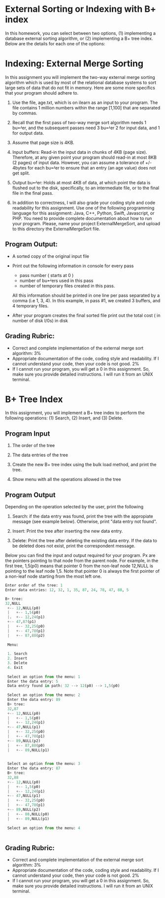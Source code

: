 # External Sorting or Indexing with B+ index 

In this homework, you can select between two options, (1) implementing a database external sorting algorithm, or (2) implementing a B+ tree index. Below are the details for each one of the options:

# Indexing: External Merge Sorting 

In this assignment you will implement the two-way external merge sorting algorithm which is used by
most of the relational database systems to sort large sets of data that do not fit in memory. Here are some
more specifics that your program should adhere to.

1. Use the file, age.txt, which is on ilearn as an input to your program. The file contains 1 million
numbers within the range [1,100] that are separated by commas.

2. Recall that the first pass of two-way merge sort algorithm needs 1 bu↵er, and the subsequent passes
need 3 bu↵er 2 for input data, and 1 for output data.

3. Assume that page size is 4KB.

4. Input buffers: Read-in the input data in chunks of 4KB (page size). Therefore, at any given point
your program should read-in at most 8KB (2 pages) of input data. However, you can assume a
tolerance of +/- 4bytes for each bu↵er to ensure that an entry (an age value) does not get split.

5. Output bu↵er: Holds at most 4KB of data, at which point the data is flushed out to the disk,
specifically, to an intermediate file, or to the final file in the final pass.

6. In addition to correctness, I will also grade your coding style and code readability for this assignment.
Use one of the following programming language for this assignment: Java, C++, Python, Swift,
Javascript, or PHP. You need to provide complete documentation about how to run your program. Please, name your project ExternalMergeSort, and upload to this directory the ExternalMergeSort file.

## Program Output:
* A sorted copy of the original input file
* Print out the following information in console for every pass
    * pass number ( starts at 0 ) 
    * number of bu↵ers used in this pass 
    * number of temporary files created in this pass.
    
    All this information should be printed in one line per pass separated by a comma (i.e 1, 3, 4). In this example, in pass #1, we created 3 buffers, and 4 temporary files.
    
* After your program creates the final sorted file print out the total cost ( in number of disk I/0s) in disk


## Grading Rubric:
* Correct and complete implementation of the external merge sort algorithm: 3%
* Appropriate documentation of the code, coding style and readability. If I cannot understand your
code, then your code is not good. 2%
* If I cannot run your program, you will get a 0 in this assignment. So, make sure you provide detailed instructions. I will run it from an UNIX terminal.

# B+ Tree Index 

In this assignment, you will implement a B+ tree index to perform the following operations: (1) Search, (2) Insert, and (3) Delete. 

## Program Input 

1. The order of the tree 

2. The data entries of the tree 

3. Create the new B+ tree index using the bulk load method, and print the tree. 

4. Show menu with all the operations allowed in the tree

## Program Output 

Depending on the operation selected by the user, print the following

1. Search: if the data entry was found, print the tree with the appropiate message (see example below). Otherwise, print "data entry not found".

2. Insert: Print the tree after inserting the new data entry. 

3. Delete: Print the tree after deleting the existing data entry. If the data to be deleted does not exist, print the correspondent message. 

Below you can find the input and output required for your program. Px are the pointers pointing to that node from the parent node. For example, in the first tree, 1,5(p0) means that pointer 0 from the non-leaf node 12,NULL is pointing to the leaf node 1,5. Note that pointer 0 is always the first pointer of a non-leaf node starting from the most left one.

```python
Enter order of the tree: 1
Enter data entries: 12, 32, 1, 35, 87, 24, 78, 47, 88, 5

B+ tree: 
32,NULL 
 +-- 12,NULL(p0) 
 |   +-- 1,5(p0) 
 |.  +-- 12,24(p1)
 +-- 47,87(p1)
 |   +-- 32,25(p0)
 |   +-- 47,78(p1)
 |   +-- 87,88(p2)
 
 Menu:
 
 1. Search
 2. Insert
 3. Delete 
 4. Exit
 
 Select an option from the menu: 1
 Enter the data entry: 5
 Data entry found in path: 32 --> 12(p0) --> 1,5(p0)
 
 Select an option from the menu: 2
 Enter the data entry: 89
 B+ tree: 
 32,87
 +-- 12,NULL(p0) 
 |   +-- 1,5(p0)
 |   +-- 12,24(p1)
 +-- 47,NULL(p1)
 |   +-- 32,25(p0)
 |   +-- 47,78(p1)
 +-- 89,NULL(p2)
 |   +-- 87,88(p0)
 |   +-- 89,NULL(p1)
 
 
 Select an option from the menu: 3
 Enter the data entry: 87
 B+ tree: 
 32,88
 +-- 12,NULL(p0) 
 |   +-- 1,5(p0)
 |   +-- 12,24(p1)
 +-- 47,NULL(p1)
 |   +-- 32,25(p0)
 |   +-- 47,78(p1)
 +-- 89,NULL(p2)
 |   +-- 88,NULL(p0)
 |   +-- 89,NULL(p1)
 
 Select an option from the menu: 4
 
```

## Grading Rubric:
* Correct and complete implementation of the external merge sort algorithm: 3%
* Appropriate documentation of the code, coding style and readability. If I cannot understand your
code, then your code is not good. 2%
* If I cannot run your program, you will get a 0 in this assignment. So, make sure you provide detailed instructions. I will run it from an UNIX terminal.

